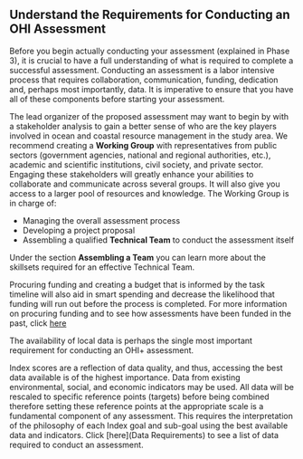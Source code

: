 ## Understand the Requirements for Conducting an OHI Assessment

Before you begin actually conducting your assessment (explained in Phase 3), it is crucial to have a full understanding of what is required to complete a successful assessment. Conducting an assessment is a labor intensive process that requires collaboration, communication, funding, dedication and, perhaps most importantly, data. It is imperative to ensure that you have all of these components before starting your assessment.

The lead organizer of the proposed assessment may want to begin by with a stakeholder analysis to gain a better sense of who are the key players involved in ocean and coastal resource management in the study area. We recommend creating a **Working Group** with representatives from public sectors (government agencies, national and regional authorities, etc.), academic and scientific institutions, civil society, and private sector. Engaging these stakeholders will greatly enhance your abilities to collaborate and communicate across several groups. It will also give you access to a larger pool of resources and knowledge. The Working Group is in charge of:
* Managing the overall assessment process
* Developing a project proposal
* Assembling a qualified **Technical Team** to conduct the assessment itself

Under the section **Assembling a Team** you can learn more about the skillsets required for an effective Technical Team.

Procuring funding and creating a budget that is informed by the task timeline will also aid in smart spending and decrease the likelihood that funding will run out before the process is completed. For more information on procuring funding and to see how assessments have been funded in the past, click [here](Funding)

The availability of local data is perhaps the single most important requirement for conducting an OHI+ assessment.

Index scores are a reflection of data quality, and thus, accessing the best data available is of the highest importance. Data from existing environmental, social, and economic indicators may be used. All data will be rescaled to specific reference points (targets) before being combined therefore setting these reference points at the appropriate scale is a fundamental component of any assessment. This requires the interpretation of the philosophy of each Index goal and sub-goal using the best available data and indicators. Click [here](Data Requirements) to see a list of data required to conduct an assessment.
